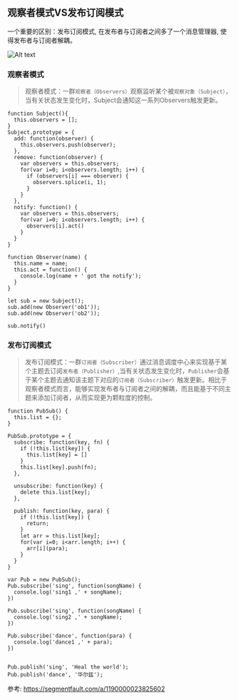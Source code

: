 

## 观察者模式VS发布订阅模式

一个重要的区别：发布订阅模式, 在发布者与订阅者之间多了一个消息管理器, 使得发布者与订阅者解耦。

![Alt text](https://image-static.segmentfault.com/246/993/2469934092-5f4bc344b2ef9_fix732)

### 观察者模式

> 观察者模式：一群`观察者（Observers）`观察监听某个被`观察对象（Subject）`，当有关状态发生变化时，Subject会通知这一系列Observers触发更新。

```
function Subject(){
  this.observers = [];
}
Subject.prototype = {
  add: function(observer) {
    this.observers.push(observer);
  },
  remove: function(observer) {
    var observers = this.observers;
    for(var i=0; i<observers.length; i++) {
      if (observers[i] === observer) {
        observers.splice(i, 1);
      }
    }
  },
  notify: function() {
    var observers = this.observers;
    for(var i=0; i<observers.length; i++) {
      observers[i].act()
    }
  }
}

function Observer(name) {
  this.name = name;
  this.act = function() {
    console.log(name + ' got the notify');
  }
}

let sub = new Subject();
sub.add(new Observer('ob1'));
sub.add(new Observer('ob2'));

sub.notify()
```


### 发布订阅模式

> 发布订阅模式：一群`订阅者（Subscriber）`通过消息调度中心来实现基于某个主题去订阅`发布者（Publisher）`,当有关状态发生变化时，`Publisher`会基于某个主题去通知该主题下对应的`订阅者（Subscriber）`触发更新。相比于观察者模式而言，能够实现发布者与订阅者之间的解耦，而且能基于不同主题来添加订阅者，从而实现更为颗粒度的控制。

```
function PubSub() {
  this.list = {};
}

PubSub.prototype = {
  subscribe: function(key, fn) {
    if (!this.list[key]) {
      this.list[key] = []
    }
    this.list[key].push(fn);
  },

  unsubscribe: function(key) {
    delete this.list[key];
  },

  publish: function(key, para) {
    if (!this.list[key]) {
      return;
    }
    let arr = this.list[key];
    for(var i=0; i<arr.length; i++) {
      arr[i](para);
    }
  }
}

var Pub = new PubSub();
Pub.subscribe('sing', function(songName) {
  console.log('sing1 ,' + songName);
})

Pub.subscribe('sing', function(songName) {
  console.log('sing2 ,' + songName);
})

Pub.subscribe('dance', function(para) {
  console.log('dance1 ,' + para);
})


Pub.publish('sing', 'Heal the world');
Pub.publish('dance', '华尔兹');
```



参考:
https://segmentfault.com/a/1190000023825602



